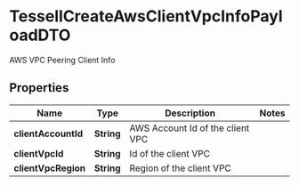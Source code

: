 

# TessellCreateAwsClientVpcInfoPayloadDTO

AWS VPC Peering Client Info

## Properties

Name | Type | Description | Notes
------------ | ------------- | ------------- | -------------
**clientAccountId** | **String** | AWS Account Id of the client VPC | 
**clientVpcId** | **String** | Id of the client VPC | 
**clientVpcRegion** | **String** | Region of the client VPC | 



